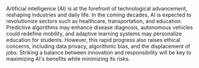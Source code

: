 Artificial intelligence (AI) is at the forefront of technological advancement, reshaping industries and daily life. In the coming decades, AI is expected to revolutionize sectors such as healthcare, transportation, and education. Predictive algorithms may enhance disease diagnosis, autonomous vehicles could redefine mobility, and adaptive learning systems may personalize education for students. However, this rapid progress also raises ethical concerns, including data privacy, algorithmic bias, and the displacement of jobs. Striking a balance between innovation and responsibility will be key to maximizing AI's benefits while minimizing its risks.